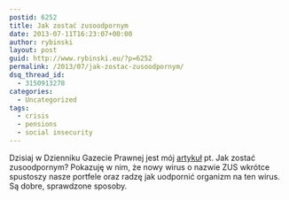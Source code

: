 ```yaml
---
postid: 6252
title: Jak zostać zusoodpornym
date: 2013-07-11T16:23:07+00:00
author: rybinski
layout: post
guid: http://www.rybinski.eu/?p=6252
permalink: /2013/07/jak-zostac-zusoodpornym/
dsq_thread_id:
  - 3150913278
categories:
  - Uncategorized
tags:
  - crisis
  - pensions
  - social insecurity
---
```

Dzisiaj w Dzienniku Gazecie Prawnej jest mój [artykuł](http://forsal.pl/artykuly/717804,rybinski-jak-zostac-zusoodpornym.html) pt. Jak zostać zusoodpornym? Pokazuję w nim, że nowy wirus o nazwie ZUS wkrótce spustoszy nasze portfele oraz radzę jak uodpornić organizm na ten wirus. Są dobre, sprawdzone sposoby.
